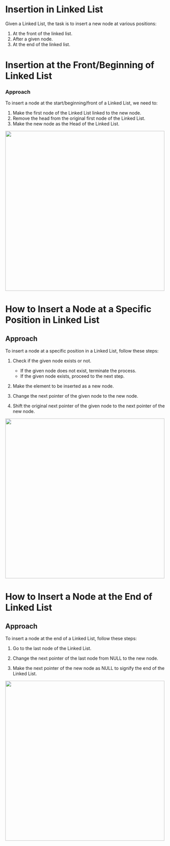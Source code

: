 # Insertion in Linked List

Given a Linked List, the task is to insert a new node at various positions:

1. At the front of the linked list.
2. After a given node.
3. At the end of the linked list.

# Insertion at the Front/Beginning of Linked List

### Approach

To insert a node at the start/beginning/front of a Linked List, we need to:

1. Make the first node of the Linked List linked to the new node.
2. Remove the head from the original first node of the Linked List.
3. Make the new node as the Head of the Linked List.

<img width="500px" src="https://media.geeksforgeeks.org/wp-content/uploads/20240222162726/Insertion-at-the-Beginning-of-Singly-Linked-List.webp" alt="">


# How to Insert a Node at a Specific Position in Linked List

## Approach

To insert a node at a specific position in a Linked List, follow these steps:

1. Check if the given node exists or not.
    - If the given node does not exist, terminate the process.
    - If the given node exists, proceed to the next step.

2. Make the element to be inserted as a new node.

3. Change the next pointer of the given node to the new node.

4. Shift the original next pointer of the given node to the next pointer of the new node.

<img width="500px" src="https://media.geeksforgeeks.org/wp-content/uploads/20240222162809/Insertion-at-a-Specific-Position-of-the-Singly-Linked-List.webp" alt="">

# How to Insert a Node at the End of Linked List

## Approach

To insert a node at the end of a Linked List, follow these steps:

1. Go to the last node of the Linked List.

2. Change the next pointer of the last node from NULL to the new node.

3. Make the next pointer of the new node as NULL to signify the end of the Linked List.


<img width="500px" src="https://media.geeksforgeeks.org/wp-content/uploads/20240222162837/Insertion-at-the-End-of-Singly-Linked-List.webp" alt="">

